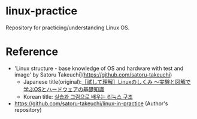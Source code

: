 # linux-practice
Repository for practicing/understanding Linux OS.

# Reference
 -  'Linux structure - base knowledge of OS and hardware with test and image' by Satoru Takeuchi](https://github.com/satoru-takeuchi)
    - Japanese title(original):[［試して理解］Linuxのしくみ ～実験と図解で学ぶOSとハードウェアの基礎知識](https://gihyo.jp/book/2018/978-4-7741-9607-7)
    - Korean title: [실습과 그림으로 배우는 리눅스 구조](https://hanbit.co.kr/store/books/look.php?p_code=B2453522793)
 -  https://github.com/satoru-takeuchi/linux-in-practice (Author's repository)
